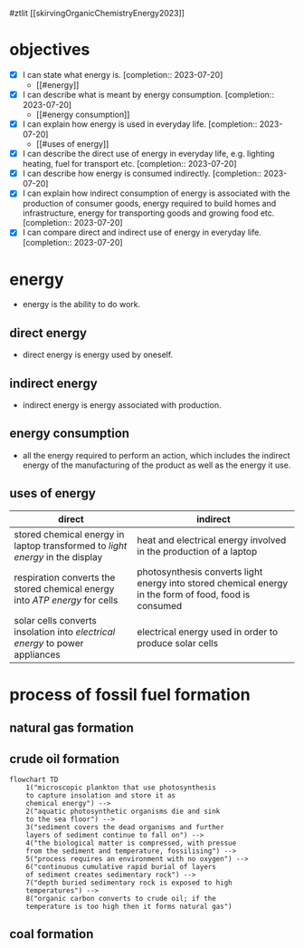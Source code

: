 #ztlit 
[[skirvingOrganicChemistryEnergy2023]]
# objectives
- [x] I can state what energy is.  [completion:: 2023-07-20]
	- [[#energy]]
- [x] I can describe what is meant by energy consumption.  [completion:: 2023-07-20]
	- [[#energy consumption]]
- [x] I can explain how energy is used in everyday life.  [completion:: 2023-07-20]
	- [[#uses of energy]]
- [x] I can describe the direct use of energy in everyday life, e.g. lighting heating, fuel for transport etc.  [completion:: 2023-07-20]
- [x] I can describe how energy is consumed indirectly.  [completion:: 2023-07-20]
- [x] I can explain how indirect consumption of energy is associated with the production of consumer goods, energy required to build homes and infrastructure, energy for transporting goods and growing food etc.  [completion:: 2023-07-20]
- [x] I can compare direct and indirect use of energy in everyday life.  [completion:: 2023-07-20]
# energy
- energy is the ability to do work.
## direct energy
- direct energy is energy used by oneself.
## indirect energy
- indirect energy is energy associated with production.
## energy consumption
- all the energy required to perform an action, which includes the indirect energy of the manufacturing of the product as well as the energy it use.
## uses of energy

| direct | indirect |
| --- | ---|
|stored chemical energy in laptop transformed to _light energy_ in the display| heat and electrical energy involved in the production of a laptop|
|respiration converts the stored chemical energy into _ATP energy_ for cells|photosynthesis converts light energy into stored chemical energy in the form of food, food is consumed|
|solar cells converts insolation into _electrical energy_ to power appliances|electrical energy used in order to produce solar cells|

# process of fossil fuel formation
## natural gas formation
## crude oil formation
```mermaid
flowchart TD
	1("microscopic plankton that use photosynthesis 
	to capture insolation and store it as
	chemical energy") -->
	2("aquatic photosynthetic organisms die and sink
	to the sea floor") -->
	3("sediment covers the dead organisms and further
	layers of sediment continue to fall on") -->
	4("the biological matter is compressed, with pressue
	from the sediment and temperature, fossilising") -->
	5("process requires an environment with no oxygen") -->
	6("continuous cumulative rapid burial of layers
	of sediment creates sedimentary rock") -->
	7("depth buried sedimentary rock is exposed to high
	temperatures") -->
	8("organic carbon converts to crude oil; if the
	temperature is too high then it forms natural gas")
```
## coal formation